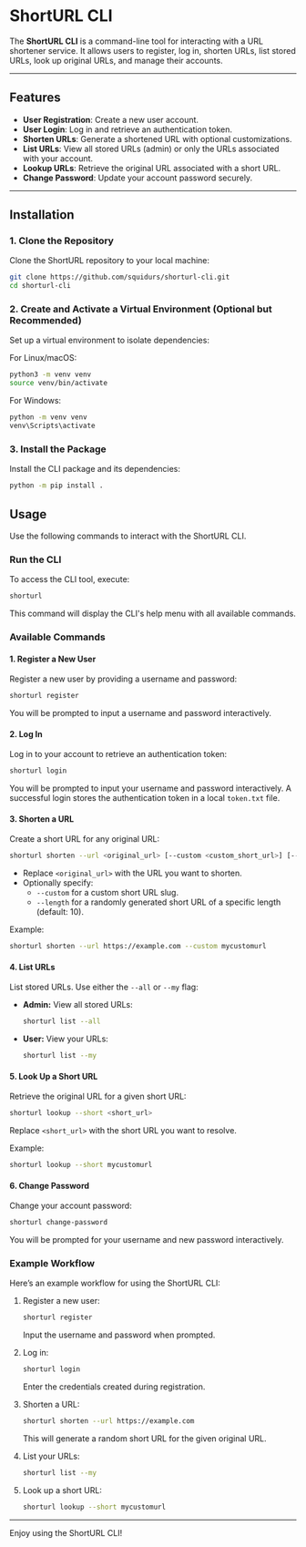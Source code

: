 # ShortURL CLI

The **ShortURL CLI** is a command-line tool for interacting with a URL shortener service. It allows users to register, log in, shorten URLs, list stored URLs, look up original URLs, and manage their accounts.

---

## Features

- **User Registration**: Create a new user account.
- **User Login**: Log in and retrieve an authentication token.
- **Shorten URLs**: Generate a shortened URL with optional customizations.
- **List URLs**: View all stored URLs (admin) or only the URLs associated with your account.
- **Lookup URLs**: Retrieve the original URL associated with a short URL.
- **Change Password**: Update your account password securely.

---

## Installation

### 1. Clone the Repository
Clone the ShortURL repository to your local machine:

```bash
git clone https://github.com/squidurs/shorturl-cli.git
cd shorturl-cli
```

### 2. Create and Activate a Virtual Environment (Optional but Recommended)
Set up a virtual environment to isolate dependencies:

For Linux/macOS:
```bash
python3 -m venv venv
source venv/bin/activate
```

For Windows:
```bash
python -m venv venv
venv\Scripts\activate
```

### 3. Install the Package
Install the CLI package and its dependencies:

```bash
python -m pip install .
```

## Usage

Use the following commands to interact with the ShortURL CLI.

### Run the CLI
To access the CLI tool, execute:

```bash
shorturl
```

This command will display the CLI's help menu with all available commands.

### Available Commands

#### 1. Register a New User
Register a new user by providing a username and password:

```bash
shorturl register
```
You will be prompted to input a username and password interactively.

#### 2. Log In
Log in to your account to retrieve an authentication token:

```bash
shorturl login
```
You will be prompted to input your username and password interactively. A successful login stores the authentication token in a local `token.txt` file.

#### 3. Shorten a URL
Create a short URL for any original URL:

```bash
shorturl shorten --url <original_url> [--custom <custom_short_url>] [--length <length_of_short_url>]
```
- Replace `<original_url>` with the URL you want to shorten.
- Optionally specify:
  - `--custom` for a custom short URL slug.
  - `--length` for a randomly generated short URL of a specific length (default: 10).

Example:
```bash
shorturl shorten --url https://example.com --custom mycustomurl
```

#### 4. List URLs
List stored URLs. Use either the `--all` or `--my` flag:

- **Admin:** View all stored URLs:
  ```bash
  shorturl list --all
  ```

- **User:** View your URLs:
  ```bash
  shorturl list --my
  ```

#### 5. Look Up a Short URL
Retrieve the original URL for a given short URL:

```bash
shorturl lookup --short <short_url>
```
Replace `<short_url>` with the short URL you want to resolve.

Example:
```bash
shorturl lookup --short mycustomurl
```

#### 6. Change Password
Change your account password:

```bash
shorturl change-password
```
You will be prompted for your username and new password interactively.

### Example Workflow
Here’s an example workflow for using the ShortURL CLI:

1. Register a new user:
   ```bash
   shorturl register
   ```
   Input the username and password when prompted.

2. Log in:
   ```bash
   shorturl login
   ```
   Enter the credentials created during registration.

3. Shorten a URL:
   ```bash
   shorturl shorten --url https://example.com 
   ```
   This will generate a random short URL for the given original URL.

4. List your URLs:
   ```bash
   shorturl list --my
   ```

5. Look up a short URL:
   ```bash
   shorturl lookup --short mycustomurl
   ```

---

Enjoy using the ShortURL CLI!   